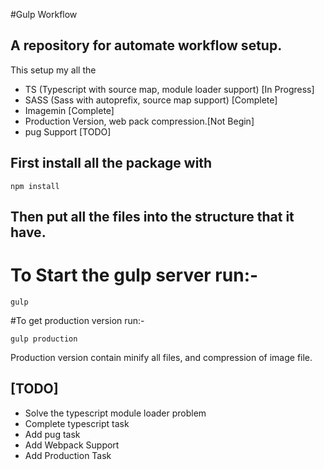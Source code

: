 #Gulp Workflow
## A repository for automate workflow setup. 

This setup my all the 

* TS (Typescript with source map, module loader support) [In Progress]
* SASS (Sass with autoprefix, source map support) [Complete]
* Imagemin [Complete]
* Production Version, web pack compression.[Not Begin]
* pug Support [TODO]

## First install all the package with

```
npm install 
```

## Then put all the files into the structure that it have.

# To Start the gulp server run:-
```
gulp
```

#To get production version run:-
```
gulp production
```
Production version contain minify all files, and compression of image file.

## [TODO]
* Solve the typescript module loader problem
* Complete typescript task
* Add pug task
* Add Webpack Support
* Add Production Task
